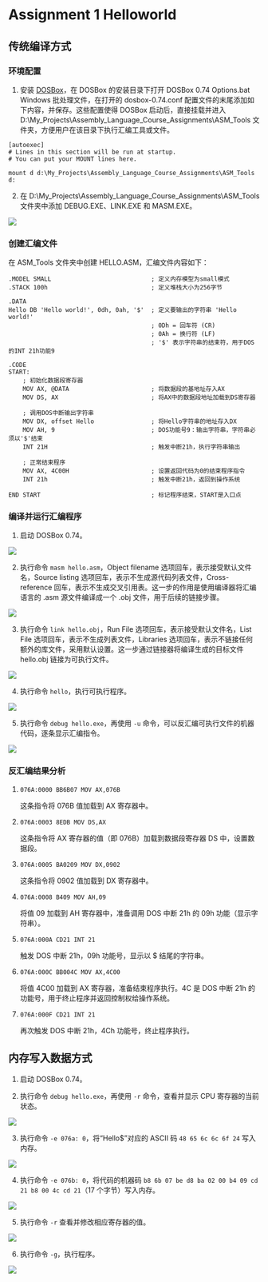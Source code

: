 # Assignment 1 Helloworld

## 传统编译方式

### 环境配置

1. 安装 [DOSBox](https://www.dosbox.com)，在 DOSBox 的安装目录下打开 DOSBox 0.74 Options.bat Windows 批处理文件，在打开的 dosbox-0.74.conf 配置文件的末尾添加如下内容，并保存。这些配置使得 DOSBox 启动后，直接挂载并进入 D:\My_Projects\Assembly_Language_Course_Assignments\ASM_Tools 文件夹，方便用户在该目录下执行汇编工具或文件。

```
[autoexec]
# Lines in this section will be run at startup.
# You can put your MOUNT lines here.

mount d d:\My_Projects\Assembly_Language_Course_Assignments\ASM_Tools
d:
```

2. 在 D:\My_Projects\Assembly_Language_Course_Assignments\ASM_Tools 文件夹中添加 DEBUG.EXE、LINK.EXE 和 MASM.EXE。

![](assets/2024-09-24_15-45-04.jpg)

### 创建汇编文件

在 ASM_Tools 文件夹中创建 HELLO.ASM，汇编文件内容如下：

```
.MODEL SMALL                            ; 定义内存模型为small模式
.STACK 100h                             ; 定义堆栈大小为256字节

.DATA
Hello DB 'Hello world!', 0dh, 0ah, '$'  ; 定义要输出的字符串 'Hello world!'
                                        ; 0Dh = 回车符 (CR)
                                        ; 0Ah = 换行符 (LF)
                                        ; '$' 表示字符串的结束符，用于DOS的INT 21h功能9

.CODE
START:
    ; 初始化数据段寄存器
    MOV AX, @DATA                       ; 将数据段的基地址存入AX
    MOV DS, AX                          ; 将AX中的数据段地址加载到DS寄存器

    ; 调用DOS中断输出字符串
    MOV DX, offset Hello                ; 将Hello字符串的地址存入DX
    MOV AH, 9                           ; DOS功能号9：输出字符串，字符串必须以'$'结束
    INT 21H                             ; 触发中断21h，执行字符串输出

    ; 正常结束程序
    MOV AX, 4C00H                       ; 设置返回代码为0的结束程序指令
    INT 21h                             ; 触发中断21h，返回到操作系统

END START                               ; 标记程序结束，START是入口点
```

### 编译并运行汇编程序

1. 启动 DOSBox 0.74。

![](assets/2024-09-24_15-48-52.jpg)

2. 执行命令 `masm hello.asm`，Object filename 选项回车，表示接受默认文件名，Source listing 选项回车，表示不生成源代码列表文件，Cross-reference 回车，表示不生成交叉引用表。这一步的作用是使用编译器将汇编语言的 .asm 源文件编译成一个 .obj 文件，用于后续的链接步骤。

![](assets/2024-09-24_15-53-15.jpg)

3. 执行命令 `link hello.obj`，Run File 选项回车，表示接受默认文件名，List File 选项回车，表示不生成列表文件，Libraries 选项回车，表示不链接任何额外的库文件，采用默认设置。这一步通过链接器将编译生成的目标文件 hello.obj 链接为可执行文件。

![](assets/2024-09-24_15-54-59.jpg)

4. 执行命令 `hello`，执行可执行程序。

![](assets/2024-09-24_15-57-17.jpg)

5. 执行命令 `debug hello.exe`，再使用 `-u` 命令，可以反汇编可执行文件的机器代码，逐条显示汇编指令。

![](assets/2024-09-24_15-59-13.jpg)

### 反汇编结果分析

1. `076A:0000 BB6B07 MOV AX,076B`

   这条指令将 076B 值加载到 AX 寄存器中。

2. `076A:0003 8EDB MOV DS,AX`

   这条指令将 AX 寄存器的值（即 076B）加载到数据段寄存器 DS 中，设置数据段。

3. `076A:0005 BA0209 MOV DX,0902`

   这条指令将 0902 值加载到 DX 寄存器中。

4. `076A:0008 B409 MOV AH,09`

   将值 09 加载到 AH 寄存器中，准备调用 DOS 中断 21h 的 09h 功能（显示字符串）。

5. `076A:000A CD21 INT 21`

   触发 DOS 中断 21h，09h 功能号，显示以 $ 结尾的字符串。

6. `076A:000C BB004C MOV AX,4C00`

   将值 4C00 加载到 AX 寄存器，准备结束程序执行。4C 是 DOS 中断 21h 的功能号，用于终止程序并返回控制权给操作系统。

7. `076A:000F CD21 INT 21`

   再次触发 DOS 中断 21h，4Ch 功能号，终止程序执行。

## 内存写入数据方式

1. 启动 DOSBox 0.74。

2. 执行命令 `debug hello.exe`，再使用 `-r` 命令，查看并显示 CPU 寄存器的当前状态。

![](assets/2024-09-24_16-02-53.jpg)

3. 执行命令 `-e 076a: 0`，将“Hello$”对应的 ASCII 码 `48 65 6c 6c 6f 24` 写入内存。

![](assets/2024-09-24_16-12-10.jpg)

4. 执行命令 `-e 076b: 0`，将代码的机器码 `b8 6b 07 be d8 ba 02 00 b4 09 cd 21 b8 00 4c cd 21`（17 个字节）写入内存。

![](assets/2024-09-24_16-12-20.jpg)

5. 执行命令 `-r` 查看并修改相应寄存器的值。

![](assets/2024-09-24_16-15-08.jpg)

6. 执行命令 `-g`，执行程序。

![](assets/2024-09-24_16-16-57.jpg)